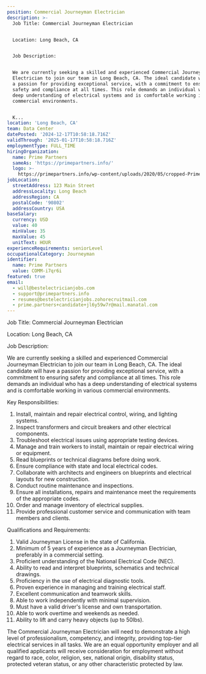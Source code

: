 ```yaml
---
position: Commercial Journeyman Electrician
description: >-
  Job Title: Commercial Journeyman Electrician


  Location: Long Beach, CA


  Job Description:


  We are currently seeking a skilled and experienced Commercial Journeyman
  Electrician to join our team in Long Beach, CA. The ideal candidate will have
  a passion for providing exceptional service, with a commitment to ensuring
  safety and compliance at all times. This role demands an individual who has a
  deep understanding of electrical systems and is comfortable working in various
  commercial environments.


  K...
location: 'Long Beach, CA'
team: Data Center
datePosted: '2024-12-17T10:58:18.716Z'
validThrough: '2025-01-17T10:58:18.716Z'
employmentType: FULL_TIME
hiringOrganization:
  name: Prime Partners
  sameAs: 'https://primepartners.info/'
  logo: >-
    https://primepartners.info/wp-content/uploads/2020/05/cropped-Prime-Partners-Logo-NO-BG-1-1.png
jobLocation:
  streetAddress: 123 Main Street
  addressLocality: Long Beach
  addressRegion: CA
  postalCode: '90802'
  addressCountry: USA
baseSalary:
  currency: USD
  value: 40
  minValue: 35
  maxValue: 45
  unitText: HOUR
experienceRequirements: seniorLevel
occupationalCategory: Journeyman
identifier:
  name: Prime Partners
  value: COMM-i7qr6i
featured: true
email:
  - will@bestelectricianjobs.com
  - support@primepartners.info
  - resumes@bestelectricianjobs.zohorecruitmail.com
  - prime.partners+candidate+jl6y59w7r@mail.manatal.com
---
```




Job Title: Commercial Journeyman Electrician

Location: Long Beach, CA

Job Description:

We are currently seeking a skilled and experienced Commercial Journeyman Electrician to join our team in Long Beach, CA. The ideal candidate will have a passion for providing exceptional service, with a commitment to ensuring safety and compliance at all times. This role demands an individual who has a deep understanding of electrical systems and is comfortable working in various commercial environments.

Key Responsibilities:

1. Install, maintain and repair electrical control, wiring, and lighting systems.
2. Inspect transformers and circuit breakers and other electrical components.
3. Troubleshoot electrical issues using appropriate testing devices.
4. Manage and train workers to install, maintain or repair electrical wiring or equipment.
5. Read blueprints or technical diagrams before doing work.
6. Ensure compliance with state and local electrical codes.
7. Collaborate with architects and engineers on blueprints and electrical layouts for new construction.
8. Conduct routine maintenance and inspections.
9. Ensure all installations, repairs and maintenance meet the requirements of the appropriate codes.
10. Order and manage inventory of electrical supplies.
11. Provide professional customer service and communication with team members and clients.

Qualifications and Requirements:

1. Valid Journeyman License in the state of California.
2. Minimum of 5 years of experience as a Journeyman Electrician, preferably in a commercial setting.
3. Proficient understanding of the National Electrical Code (NEC).
4. Ability to read and interpret blueprints, schematics and technical drawings.
5. Proficiency in the use of electrical diagnostic tools.
6. Proven experience in managing and training electrical staff.
7. Excellent communication and teamwork skills.
8. Able to work independently with minimal supervision.
9. Must have a valid driver's license and own transportation.
10. Able to work overtime and weekends as needed.
11. Ability to lift and carry heavy objects (up to 50lbs).

The Commercial Journeyman Electrician will need to demonstrate a high level of professionalism, competency, and integrity, providing top-tier electrical services in all tasks. We are an equal opportunity employer and all qualified applicants will receive consideration for employment without regard to race, color, religion, sex, national origin, disability status, protected veteran status, or any other characteristic protected by law.
